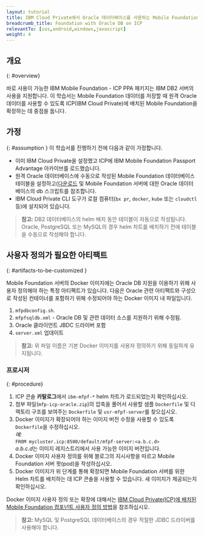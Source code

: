 ```yaml
---
layout: tutorial
title: IBM Cloud Private에서 Oracle 데이터베이스를 사용하는 Mobile Foundation 설정
breadcrumb_title: Foundation with Oracle DB on ICP
relevantTo: [ios,android,windows,javascript]
weight: 4
---
```

<!-- NLS_CHARSET=UTF-8 -->
## 개요
{: #overview}

바로 사용이 가능한 IBM Mobile Foundation - ICP PPA 패키지는 IBM DB2 서버의 사용을 지원합니다. 이 학습서는 Mobile Foundation 데이터를 저장할 때 원격 Oracle 데이터를 사용할 수 있도록 ICP(IBM Cloud Private)에 배치된 Mobile Foundation을 확장하는 데 중점을 둡니다. 

## 가정
{: #assumption }
이 학습서를 진행하기 전에 다음과 같이 가정합니다. 

* 이미 IBM Cloud Private을 설정했고 ICP에 IBM Mobile Foundation Passport Advantage 아카이브를 로드했습니다. 
* 원격 Oracle 데이터베이스에 수동으로 작성된 Mobile Foundation 데이터베이스 테이블을 설정하고([다운로드]((customizable-db-artifacts-for-mfp-icp.zip)) 및 Mobile Foundation 서버에 대한 Oracle 데이터베이스의 db 스크립트를 참조합니다. 
* IBM Cloud Private CLI 도구가 로컬 컴퓨터(`bx pr`, `docker`, `kube` 또는 `cloudctl` 등)에 설치되어 있습니다. 

>**참고:** DB2 데이터베이스의 helm 배치 동안 테이블이 자동으로 작성됩니다. Oracle, PostgreSQL 또는 MySQL의 경우 helm 차트를 배치하기 전에 테이블을 수동으로 작성해야 합니다. 

## 사용자 정의가 필요한 아티팩트
{: #artifacts-to-be-customized }

Mobile Foundation 서버의 Docker 이미지에는 Oracle DB 지원을 이용하기 위해 사용자 정의해야 하는 특정 아티팩트가 있습니다. 다음은 Oracle 관련 아티팩트와 구성으로 작성된 컨테이너를 포함하기 위해 수정되어야 하는 Docker 이미지 내 파일입니다. 
1.	`mfpdbconfig.sh`.
2.	`mfpfsqldb.xml` - Oracle DB 및 관련 데이터 소스를 지원하기 위해 수정됨.
3.	Oracle 클라이언트 JBDC 드라이버 포함
4.	`server.xml` 업데이트

>**참고:** 위 파일 이름은 기본 Docker 이미지를 사용자 정의하기 위해 동일하게 유지됩니다. 


### 프로시저
{: #procedure}

1.	ICP 콘솔 **카탈로그**에서 `ibm-mfpf-*` helm 차트가 로드되었는지 확인하십시오.
2.	첨부 파일(`mfp-icp-oracle.zip`)의 압축을 풀어서 사용할 샘플 `Dockerfile` 및 디렉토리 구조를 보여주는 `Dockerfile` 및 `usr-mfpf-server`를 찾으십시오. 
3.	Docker 이미지가 확장되어야 하는 이미지 버전 수정을 사용할 수 있도록 `Dockerfile`을 수정하십시오. <br/>
     *예:*<br/>
      `FROM mycluster.icp:8500/default/mfpf-server:<a.b.c.d>`<br/>
       *a.b.c.d*는 이미지 레지스트리에서 사용 가능한 이미지 버전입니다. 
4.	Docker 이미지 사용자 정의를 위해 블로그의 지시사항을 따르고 Mobile Foundation 서버 팟(pod)을 작성하십시오. 
5.	Docker 이미지가 위 단계를 통해 확장되면 Mobile Foundation 서버를 위한 Helm 차트를 배치하는 데 ICP 콘솔을 사용할 수 있습니다. 새 이미지가 제공되는지 확인하십시오.  

Docker 이미지 사용자 정의 또는 확장에 대해서는 [IBM Cloud Private(ICP)에 배치된 Mobile Foundation 컴포넌트 사용자 정의 방법](https://mobilefirstplatform.ibmcloud.com/blog/2018/11/04/customize-mfp-on-icp/)을 참조하십시오. 

>**참고:** MySQL 및 PostgreSQL 데이터베이스의 경우 적절한 JDBC 드라이버를 사용해야 합니다. 
